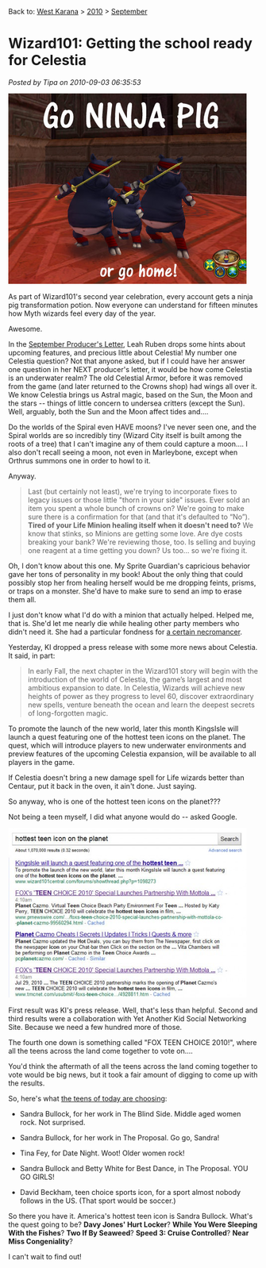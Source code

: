 Back to: [West Karana](/posts/westkarana.md) > [2010](/posts/2010/westkarana.md) > [September](./westkarana.md)
# Wizard101: Getting the school ready for Celestia

*Posted by Tipa on 2010-09-03 06:35:53*

![](../../../uploads/2010/09/WizardGraphicalClient-2010-09-02-20-49-06-61.jpg "Go ninja pig or go home!")

As part of Wizard101's second year celebration, every account gets a ninja pig transformation potion. Now everyone can understand for fifteen minutes how Myth wizards feel every day of the year.

Awesome.

In the [September Producer's Letter](https://www.wizard101.com/game/producerletter/2010September), Leah Ruben drops some hints about upcoming features, and precious little about Celestia! My number one Celestia question? Not that anyone asked, but if I could have her answer one question in her NEXT producer's letter, it would be how come Celestia is an underwater realm? The old Celestial Armor, before it was removed from the game (and later returned to the Crowns shop) had wings all over it. We know Celestia brings us Astral magic, based on the Sun, the Moon and the stars -- things of little concern to undersea critters (except the Sun). Well, arguably, both the Sun and the Moon affect tides and....

Do the worlds of the Spiral even HAVE moons? I've never seen one, and the Spiral worlds are so incredibly tiny (Wizard City itself is built among the roots of a tree) that I can't imagine any of them could capture a moon.... I also don't recall seeing a moon, not even in Marleybone, except when Orthrus summons one in order to howl to it.

Anyway.


> Last (but certainly not least), we're trying to incorporate fixes to legacy issues or those little "thorn in your side" issues. Ever sold an item you spent a whole bunch of crowns on? We're going to make sure there is a confirmation for that (and that it's defaulted to “No”). **Tired of your Life Minion healing itself when it doesn't need to?** We know that stinks, so Minions are getting some love. Are dye costs breaking your bank? We're reviewing those, too. Is selling and buying one reagent at a time getting you down? Us too... so we're fixing it.



Oh, I don't know about this one. My Sprite Guardian's capricious behavior gave her tons of personality in my book! About the only thing that could possibly stop her from healing herself would be me dropping feints, prisms, or traps on a monster. She'd have to make sure to send an imp to erase them all.

I just don't know what I'd do with a minion that actually helped. Helped me, that is. She'd let me nearly die while healing other party members who didn't need it. She had a particular fondness for [a certain necromancer](http://thefriendlynecromancer.blogspot.com/).

Yesterday, KI dropped a press release with some more news about Celestia. It said, in part:


> In early Fall, the next chapter in the Wizard101 story will begin with the introduction of the world of Celestia, the game’s largest and most ambitious expansion to date. In Celestia, Wizards will achieve new heights of power as they progress to level 60, discover extraordinary new spells, venture beneath the ocean and learn the deepest secrets of long-forgotten magic.

To promote the launch of the new world, later this month KingsIsle will launch a quest featuring one of the hottest teen icons on the planet. The quest, which will introduce players to new underwater environments and preview features of the upcoming Celestia expansion, will be available to all players in the game.



If Celestia doesn't bring a new damage spell for Life wizards better than Centaur, put it back in the oven, it ain't done. Just saying.

So anyway, who is one of the hottest teen icons on the planet???

Not being a teen myself, I did what anyone would do -- asked Google.

[![](../../../uploads/2010/09/Fullscreen-capture-932010-71333-AM1-480x342.jpg "Let me Google that for you...")](../../../uploads/2010/09/Fullscreen-capture-932010-71333-AM1.jpg)

First result was KI's press release. Well, that's less than helpful. Second and third results were a collaboration with Yet Another Kid Social Networking Site. Because we need a few hundred more of those.

The fourth one down is something called "FOX TEEN CHOICE 2010!", where all the teens across the land come together to vote on....

You'd think the aftermath of all the teens across the land coming together to vote would be big news, but it took a fair amount of digging to come up with the results.

So, here's what [the teens of today are choosing](http://www.chiff.com/pop-culture/teen-choice-awards.htm):


 * Sandra Bullock, for her work in The Blind Side. Middle aged women rock. Not surprised.


 * Sandra Bullock, for her work in The Proposal. Go go, Sandra!


 * Tina Fey, for Date Night. Woot! Older women rock!


 * Sandra Bullock and Betty White for Best Dance, in The Proposal. YOU GO GIRLS!


 * David Beckham, teen choice sports icon, for a sport almost nobody follows in the US. (That sport would be soccer.)




So there you have it. America's hottest teen icon is Sandra Bullock. What's the quest going to be? **Davy Jones' Hurt Locker**? **While You Were Sleeping With the Fishes**? **Two If By Seaweed**? **Speed 3: Cruise Controlled**? **Near Miss Congeniality**?

I can't wait to find out!
